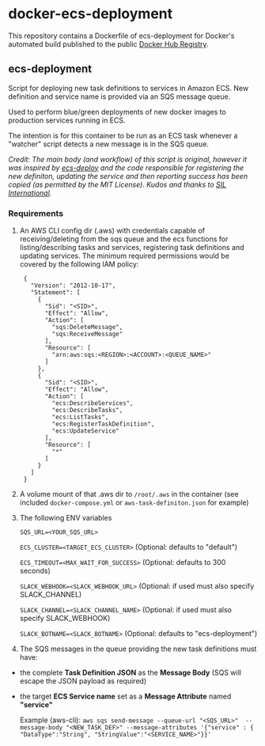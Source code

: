 docker-ecs-deployment
=====================

This repository contains a Dockerfile of ecs-deployment for Docker's automated build published to the public [Docker Hub Registry](https://registry.hub.docker.com/).

ecs-deployment
--------------

Script for deploying new task definitions to services in Amazon ECS. New definition and service name is provided via an SQS message queue.

Used to perform blue/green deployments of new docker images to production services running in ECS.

The intention is for this container to be run as an ECS task whenever a "watcher" script detects a new message is in the SQS queue.

_Credit: The main body (and workflow) of this script is original, however it was inspired by [ecs-deploy](https://github.com/silinternational/ecs-deploy) and the code responsible for registering the new definiton, updating the service and then reporting success has been copied (as permitted by the MIT License). Kudos and thanks to [SIL International](https://github.com/silinternational/)._

### Requirements

1. An AWS CLI config dir (.aws) with credentials capable of receiving/deleting from the sqs queue and the ecs functions for listing/describing tasks and services, registering task definitions and updating services. The minimum required permissions would be covered by the following IAM policy:

   ```
	{
	  "Version": "2012-10-17",
	  "Statement": [
	    {
	      "Sid": "<SID>",
	      "Effect": "Allow",
	      "Action": [
	        "sqs:DeleteMessage",
	        "sqs:ReceiveMessage"
	      ],
	      "Resource": [
	        "arn:aws:sqs:<REGION>:<ACCOUNT>:<QUEUE_NAME>"
	      ]
	    },
	    {
	      "Sid": "<SID>",
	      "Effect": "Allow",
	      "Action": [
	        "ecs:DescribeServices",
	        "ecs:DescribeTasks",
	        "ecs:ListTasks",
	        "ecs:RegisterTaskDefinition",
	        "ecs:UpdateService"
	      ],
	      "Resource": [
	        "*"
	      ]
	    }
	  ]
	}
   ```
   
2. A volume mount of that .aws dir to `/root/.aws` in the container (see included `docker-compose.yml` or `aws-task-definiton.json` for example)

3. The following ENV variables 

   `SQS_URL=<YOUR_SQS_URL>`
   
   `ECS_CLUSTER=<TARGET_ECS_CLUSTER>` (Optional: defaults to "default")
   
   `ECS_TIMEOUT=<MAX_WAIT_FOR_SUCCESS>` (Optional: defaults to 300 seconds)
   
   `SLACK_WEBHOOK=<SLACK_WEBHOOK_URL>` (Optional: if used must also specify SLACK_CHANNEL)
   
   `SLACK_CHANNEL=<SLACK_CHANNEL_NAME>` (Optional: if used must also specify SLACK_WEBHOOK)
   
   `SLACK_BOTNAME=<SLACK_BOTNAME>` (Optional: defaults to "ecs-deployment")
   
4. The SQS messages in the queue providing the new task definitions must have:
 - the complete **Task Definition JSON** as the **Message Body** (SQS will escape the JSON payload as required)
 - the target **ECS Service name** set as a **Message Attribute** named **"service"**

   Example (aws-cli): `aws sqs send-message --queue-url "<SQS_URL>"  --message-body "<NEW_TASK_DEF>" --message-attributes '{"service" : { "DataType":"String", "StringValue":"<SERVICE_NAME>"}}'`
